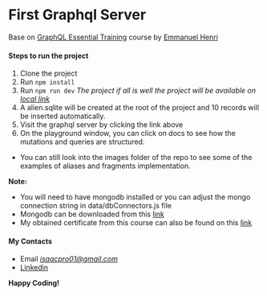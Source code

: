 # First Graphql Server
Base on [GraphQL Essential Training](https://www.linkedin.com/learning/graphql-essential-training/learn-graphql-essentials?autoAdvance=true&autoSkip=false&autoplay=true&resume=true&u=76192106) course by  [Emmanuel Henri](https://www.linkedin.com/learning/instructors/emmanuel-henri?u=76192106)

#### Steps to run the project
1. Clone the project
2. Run ```npm install```
3. Run ```npm run dev``` _The project if all is well the project will be available on [local link](http:localhost:4000/graphql)_
4. A alien.sqlite will be created at the root of the project and 10 records will be inserted automatically.
5. Visit the graphql server by clicking the link above
6. On the playground window, you can click on docs to see how the mutations and queries are structured.
* You can still look into the images folder of the repo to see some of the examples of aliases and fragments implementation.

**Note:** 
* You will need to have mongodb installed or you can adjust the mongo connection string in data/dbConnectors.js file
* Mongodb can be downloaded from this [link](https://www.mongodb.com/try/download/community)
* My obtained certificate from this course can also be found on this [link](https://www.linkedin.com/learning/certificates/3c35d43f1a8185267a5a9003f096a5aa345f3812f71cda1b93816e59b15c9f56?trk=share_certificate)

#### My Contacts
* Email *isaacpro01@gmail.com*
* [Linkedin](linkedin.com/in/isaac-ssemugenyi-08a50346)

**Happy Coding!**


